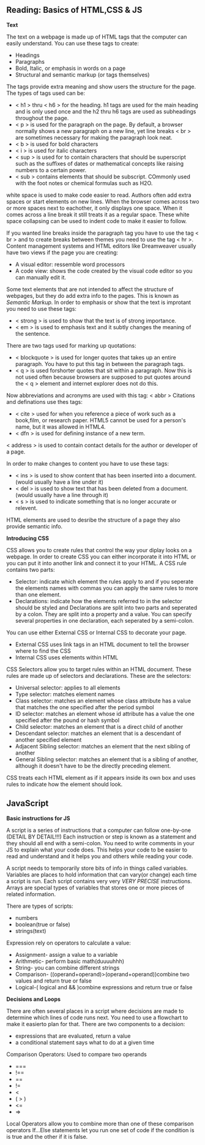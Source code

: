 ## Reading: Basics of HTML,CSS & JS

**Text**
 
 The text on a webpage is made up of HTML tags that the computer can easily understand.
 You can use these tags to create:
 - Headings
 - Paragraphs
 - Bold, Italic, or emphasis in words on a page
 - Structural and semantic markup (or tags themselves)

The tags provide extra meaning and show users the structure for the page.
The types of tags used can be:
 - < h1 > thru < h6 > for the heading. h1 tags are used for the main heading and is only used once and the h2 thru h6 tags are used as subheadings throughout the page.
 - < p > is used for the paragraph on the page. By default, a browser normally shows a new paragraph on a new line, yet line breaks < br > are sometimes necessary for making the paragraph look neat.
 - < b > is used for bold characters
 - < i > is used for italic characters
 - < sup > is used for to contain characters that should be superscript such as the suffixes of dates or mathematical concepts like raising numbers to a certain power.
 - < sub > contains elements that should be subscript. COmmonly used with the foot notes or chemical formulas such as H2O.

white space is used to make code easier to read. Authors often add extra spaces or start elements on new lines.
When the browser comes across two or more spaces next to eachother, it only displays one space. When it comes across a line break it still treats it as a regular space. These white space collapsing can be used to indent code to make it easier to follow.

If you wanted line breaks inside the paragraph tag you have to use the tag < br > and to create breaks between themes you need to use the tag < hr >.
Content management systems and HTML editors like Dreamweaver usually have two views if the page you are creating:
 - A visual editor: ressemble word processors
 - A code view: shows the code created by the visual code editor so you can manually edit it.

Some text elements that are not intended to affect the structure of webpages, but they do add extra info to the pages. This is known as *Semantic Markup.*
In order to emphasis or show that the text is improtant you need to use these tags:
 - < strong > is used to show that the text is of strong importance.
 - < em > is used to emphasis text and it subtly changes the meaning of the sentence.

There are two tags used for marking up quotations:
 - < blockquote > is used for longer quotes that takes up an entire paragraph. You have to put this tag in between the paragraph tags.
 - < q > is used forshorter quotes that sit within a paragraph. Now this is not used often because browsers are supposed to put quotes around the < q > element and internet explorer does not do this.

Now abbreviations and acronyms are used with this tag: < abbr >
Citations and definations use thes tags:
 - < cite > used for when you reference a piece of work such as a book,film, or research paper. HTML5 cannot be used for a person's name, but it was allowed in HTML4.
 - < dfn > is used for defining instance of a new term.

< address > is used to contain contact details for the author or developer of a page.

In order to make changes to content you have to use these tags:
 - < ins > is used to show content that has been inserted into a document. (would usually have a line under it)
 - < del > is used to show text that has been deleted from a document. (would usually have a line through it)
 - < s > is used to indicate something that is no longer accurate or relevent.

HTML elements are used to desribe the structure of a page they also provide semantic info.

**Introducing CSS**

CSS allows you to create rules that control the way your diplay looks on a webpage. In order to create CSS you can either incorporate it into HTML or you can put it into another link and connect it to your HTML. A CSS rule contains two parts:
 - Selector: indicate which element the rules apply to and if you seperate the elements names with commas you can apply the same rules to more than one element.
 - Declarations: indicate how the elements referred to in the selector should be styled and Declarations are split into two parts and seperated by a colon. They are split into a property and a value. You can specify several properties in one declaration, each seperated by a semi-colon.

You can use either External CSS or Internal CSS to decorate your page.
 - External CSS uses link tags in an HTML document to tell the browser where to find the CSS
 - Internal CSS uses elements within HTML

CSS Selectors allow you to target rules within an HTML document. These rules are made up of selectors and declarations. These are the selectors:
 - Universal selector: applies to all elements
 - Type selector: matches element names
 - Class selector: matches an element whose class attribute has a value that matches the one specified after the period symbol
 - ID selector: matches an element whose id attribute has a value the one specified after the pound or hash symbol
 - Child selector: matches an element that is a direct child of another
 - Descendant selector: matches an element that is a descendant of another specified element
 - Adjacent Sibling selector: matches an element that the next sibling of another
 - General Sibling selector: matches an element that is a sibling of another, although it doesn't have to be the directly preceding element.

CSS treats each HTML element as if it appears inside its own box and uses rules to indicate how the element should look. 

## JavaScript

**Basic instructions for JS**

A script is a series of instructions that a computer can follow one-by-one (DETAIL BY DETAIL!!!)
Each instruction or step is known as a statement and they should all end with a semi-colon. You need to write comments in your JS to explain what your code does. This helps your code to be easier to read and understand and it helps you and others while reading your code.

A script needs to temporarily store bits of info in things called variables. Variables are places to hold information that can vary(or change) each time a script is run.
Each script contains very very *VERY PRECISE* instructions. Arrays are special types of variables that stores one or more pieces of related information.

There are types of scripts:
 - numbers
 - boolean(true or false)
 - strings(text)

Expression rely on operators to calculate a value:
- Assignment- assign a value to a variable
- Arithmetic- perform basic math(duuuuhhh)
- String- you can combine different strings
- Comparison- ((operand+operand)>(operand+operand))combine two values and return true or false
- Logical-( logical and && )combine expressions and return true or false

**Decisions and Loops**

There are often several places in a script where decisions are made to determine which lines of code runs next. You need to use a flowchart to make it easierto plan for that. There are two components to a decision:
 - expressions that are evaluated, return a value
 - a conditional statement says what to do at a given time

 Comparison Operators: Used to compare two operands
 - ===
 - !==
 - ==
 - !=
 - <
 - (  > )
 - <=
 - =>

Local Operators allow you to combine more than one of these comparison operators
If...Else statements let you run one set of code if the condition is is true and the other if it is false.


